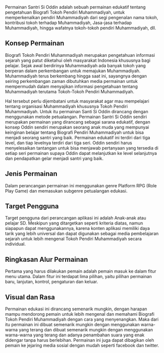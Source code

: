 Permainan Santri Si Oddin adalah sebuah permainan edukatif tentang pengetahuan
Biografi Tokoh Pendiri Muhammadiyah, untuk memperkenalkan pendiri
Muhammadiyah dari segi pengenalan nama tokoh, kontribusi tokoh terhadap
Muhammadiyah, Jasa-jasa terhadap Muhammadiyah, hingga wafatnya tokoh-tokoh
pendiri Muhammadiyah, dll.

## Konsep Permainan
Biografi Tokoh Pendiri Muhammadiyah merupakan pengetahuan informasi sejarah
yang patut diketahui oleh masyarakat Indonesia khususnya bagi pelajar. Sejak awal
berdirinya Muhammadiyah ada banyak tokoh yang berperan dalam perkembangan
untuk memajukan Muhammadiyah. Muhammadiyah terus berkembang hingga saat
ini, sayangnya dengan seiring perkembangan zaman dibutuhkan media permainan
untuk mempermudah dalam menyajikan informasi pengetahuan tentang
Muhammadiyah terutama Tokoh-Tokoh Pendiri Muhammadiyah.

Hal tersebut perlu dijembatani untuk masyarakat agar mau mempelajari tentang
organisasi Muhammadiyah khususnya Tokoh Pendiri Muhammadiyah. Untuk itu
permainan Santi Si Oddin dirancang dengan menggunakan metode petualangan.
Permainan Santri Si Oddin sendiri merupakan permainan yang dirancang sebagai
sarana edukatif, dengan konsep Oddin sendiri merupakan seorang anak muda yang
mempunyai keinginan belajar tentang Biografi Pendiri Muhammadiyah untuk bisa
menjadi seorang santri yang baik. Permainan edukatif ini terdiri dari tiga level, dan tiap levelnya terdiri dari tiga seri. Oddin sendiri harus menyelesaikan tantangan untuk bisa menjawab pertanyaan yang tersedia di setiap seri permainan supaya Oddin dapat melanjutkan ke level selanjutnya dan pendapatkan gelar menjadi santri yang baik.

## Jenis Permainan
Dalam perancangan permainan ini menggunakan genre Platform RPG (Role Play
Game) dan memasukan subgenre petualangan edukasi.

## Target Pengguna
Target pengguna dari perancangan aplikasi ini adalah Anak-anak atau pelajar SD.
Meskipun yang ditargetkan seperti kriteria diatas, namun siapapun dapat
menggunakannya, karena konten aplikasi memiliki daya tarik yang lebih universal
dan dapat digunakan sebagai media pembelajaran sejarah untuk lebih mengenal
Tokoh Pendiri Muhammadiyah secara individual.

## Ringkasan Alur Permainan
Pertama yang harus dilakukan pemain adalah pemain masuk ke dalam fitur menu
utama. Dalam fitur ini terdapat lima pilihan, yaitu pilihan permainan baru, lanjutan,
kontrol, pengaturan dan keluar.
## Visual dan Rasa
Permainan edukasi ini dirancang semenarik mungkin, dengan harapan mampu
mendorong pemain untuk lebih mengenal dan memahami Biografi Tokoh Pendiri
Muhammadiyah dengan cara yang menyenangkan. Maka dari itu permainan ini
dibuat semenarik mungkin dengan menggunakan warna-warna yang terang dan
dibuat semenarik mungkin dengan menggunakan warna-warna yang terang dan
adanya penambahan suara yang enak didengar tanpa harus berlebihan. Permainan
ini juga dapat dibagikan oleh pemain ke jejaring media sosial dengan mudah seperti
facebook dan twitter.